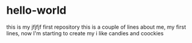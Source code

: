 # hello-world
this is my jfjfjf first repository
this is a couple of lines about me, my first lines, now I'm starting to create my 
i like candies
and coockies
